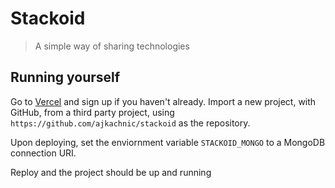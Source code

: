 # Stackoid
> A simple way of sharing technologies

## Running yourself
Go to [Vercel](https://vercel.com) and sign up if you haven't already.
Import a new project, with GitHub, from a third party project, using `https://github.com/ajkachnic/stackoid` as the repository.

Upon deploying, set the enviornment variable `STACKOID_MONGO` to a MongoDB connection URI.

Reploy and the project should be up and running
